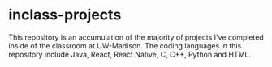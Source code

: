 # inclass-projects
This repository is an accumulation of the majority of projects I've completed inside of the classroom at UW-Madison. The coding languages in this repository include Java, React, React Native, C, C++, Python and HTML.
